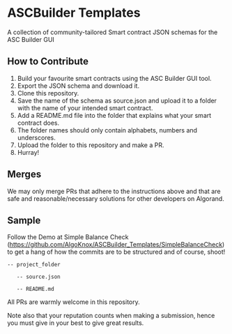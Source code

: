 # ASCBuilder Templates
A collection of community-tailored Smart contract JSON schemas for the ASC Builder GUI

## How to Contribute
1. Build your favourite smart contracts using the ASC Builder GUI tool.
2. Export the JSON schema and download it.
3. Clone this repository.
4. Save the name of the schema as source.json and upload it to a folder with the name of your intended smart contract.
5. Add a README.md file into the folder that explains what your smart contract does.
6. The folder names should only contain alphabets, numbers and underscores.
7. Upload the folder to this repository and make a PR. 
8. Hurray!

## Merges
We may only merge PRs that adhere to the instructions above and that are safe and reasonable/necessary solutions for other developers on Algorand.

## Sample
Follow the Demo at Simple Balance Check (https://github.com/AlgoKnox/ASCBuilder_Templates/SimpleBalanceCheck) to get a hang of how the commits are to be structured and of course, shoot!

```
-- project_folder

   -- source.json

   -- README.md   
```

All PRs are warmly welcome in this repository.

Note also that your reputation counts when making a submission, hence you must give in your best to give great results.
